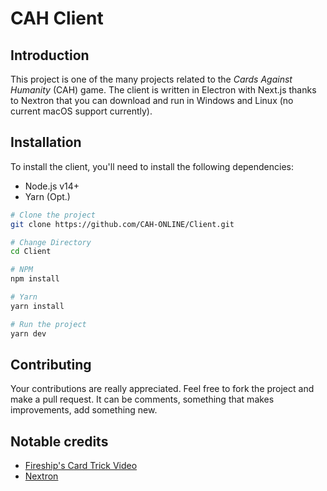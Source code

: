 # CAH Client

## Introduction

This project is one of the many projects related to the _Cards Against Humanity_ (CAH) game. The client is written in Electron with Next.js thanks to Nextron that you can download and run in Windows and Linux (no current macOS support currently).

## Installation

To install the client, you'll need to install the following dependencies:

- Node.js v14+
- Yarn (Opt.)

```bash
# Clone the project
git clone https://github.com/CAH-ONLINE/Client.git

# Change Directory
cd Client

# NPM
npm install

# Yarn
yarn install

# Run the project
yarn dev
```

## Contributing

Your contributions are really appreciated. Feel free to fork the project and make a pull request. It can be comments, something that makes improvements, add something new.

## Notable credits

- [Fireship's Card Trick Video](https://www.youtube.com/watch?v=29deL9MFfWc)
- [Nextron](https://github.com/saltyshiomix/nextron)
